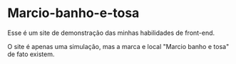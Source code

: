 # Marcio-banho-e-tosa
Esse é um site de demonstração das minhas habilidades de front-end.

O site é apenas uma simulação, mas a marca e local "Marcio banho e tosa" de fato existem.
